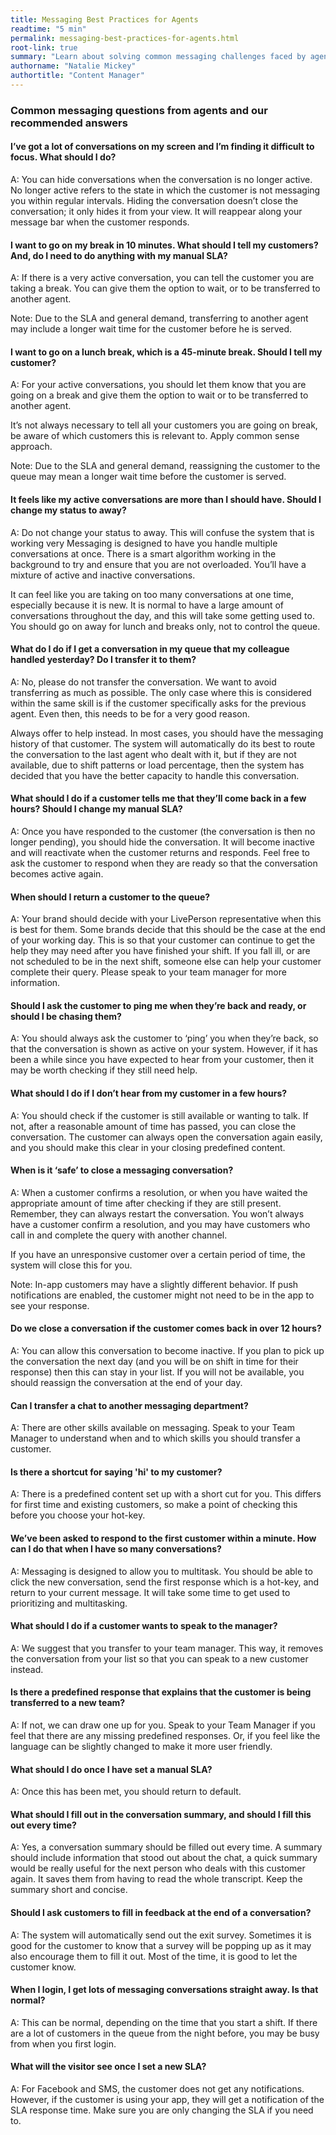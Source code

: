 ```yaml
---
title: Messaging Best Practices for Agents
readtime: "5 min"
permalink: messaging-best-practices-for-agents.html
root-link: true
summary: "Learn about solving common messaging challenges faced by agents, and follow the best practices to optimize the agents' efficiency."
authorname: "Natalie Mickey"
authortitle: "Content Manager"
---
```


### **Common messaging questions from agents and our recommended answers**

#### I’ve got a lot of conversations on my screen and I’m finding it difficult to focus. What should I do?

A: You can hide conversations when the conversation is no longer active. No longer active refers to the state in which the customer is not messaging you within regular intervals. Hiding the conversation doesn’t close the conversation; it only hides it from your view. It will reappear along your message bar when the customer responds.

#### I want to go on my break in 10 minutes. What should I tell my customers? And, do I need to do anything with my manual SLA?

A: If there is a very active conversation, you can tell the customer you are taking a break. You
can give them the option to wait, or to be transferred to another agent.

<div class="note">Note: Due to the SLA and general demand, transferring to another agent may include a longer wait time for the customer before he is served.</div>

#### I want to go on a lunch break, which is a 45-minute break. Should I tell my customer?

A: For your active conversations, you should let them know that you are going on a break and give them the option to wait or to be transferred to another agent.

It’s not always necessary to tell all your customers you are going on break, be aware of which customers this is relevant to. Apply common sense approach.

<div class="note">Note: Due to the SLA and general demand, reassigning the customer to the queue may mean a longer wait time before the customer is served.</div>

#### It feels like my active conversations are more than I should have. Should I change my status to away?

A: Do not change your status to away. This will confuse the system that is working very Messaging is designed to have you handle multiple conversations at once. There is a smart algorithm working in the background to try and ensure that you are not overloaded. You’ll have a mixture of active and inactive conversations.

It can feel like you are taking on too many conversations at one time, especially because it is new. It is normal to have a large amount of conversations throughout the day, and this will take some getting used to. You should go on away for lunch and breaks only, not to control the queue.

#### What do I do if I get a conversation in my queue that my colleague handled yesterday? Do I transfer it to them?

A: No, please do not transfer the conversation. We want to avoid transferring as much as
possible. The only case where this is considered within the same skill is if the customer specifically asks for the previous agent. Even then, this needs to be for a very good reason.

Always offer to help instead. In most cases, you should have the messaging history of that customer. The system will automatically do its best to route the conversation to the last agent who dealt with it, but if they are not available, due to shift patterns or load percentage, then the system has decided that you have the better capacity to handle this conversation.

#### What should I do if a customer tells me that they’ll come back in a few hours? Should I change my manual SLA?

A: Once you have responded to the customer (the conversation is then no longer pending), you should hide the conversation. It will become inactive and will reactivate when the customer returns and responds. Feel free to ask the customer to respond when they are ready so that the conversation becomes active again.

#### When should I return a customer to the queue?

A: Your brand should decide with your LivePerson representative when this is best for them. Some brands decide that this should be the case at the end of your working day. This is so that your customer can continue to get the help they may need after you have finished your shift. If you fall ill, or are not scheduled to be in the next shift, someone else can help your customer complete their query. Please speak to your team manager for more information.

#### Should I ask the customer to ping me when they’re back and ready, or should I be chasing them?

A: You should always ask the customer to ‘ping’ you when they’re back, so that the conversation is shown as active on your system. However, if it has been a while since you have expected to hear from your customer, then it may be worth checking if they still need help.

#### What should I do if I don’t hear from my customer in a few hours?

A: You should check if the customer is still available or wanting to talk. If not, after a reasonable amount of time has passed, you can close the conversation. The customer can always open the conversation again easily, and you should make this clear in your closing predefined content.

#### When is it ‘safe’ to close a messaging conversation?

A: When a customer confirms a resolution, or when you have waited the appropriate amount of time after checking if they are still present. Remember, they can always restart the conversation. You won’t always have a customer confirm a resolution, and you may have customers who call in and complete the query with another channel.

If you have an unresponsive customer over a certain period of time, the
system will close this for you.

<div class="note">Note: In-app customers may have a slightly different behavior. If push notifications are enabled, the customer might not need to be in the app to see your response.</div>

#### Do we close a conversation if the customer comes back in over 12 hours?

A: You can allow this conversation to become inactive. If you plan to pick up the conversation the next day (and you will be on shift in time for their response) then this can stay in your list. If you will not be available, you should reassign the conversation at the end of your day.

#### Can I transfer a chat to another messaging department?

A: There are other skills available on messaging. Speak to your Team Manager to understand when and to which skills you should transfer a customer.

#### Is there a shortcut for saying 'hi' to my customer?

A: There is a predefined content set up with a short cut for you. This differs for first time and existing customers, so make a point of checking this before you choose your hot-key.

#### We’ve been asked to respond to the first customer within a minute. How can I do that when I have so many conversations?

A: Messaging is designed to allow you to multitask. You should be able to click the new conversation, send the first response which is a hot-key, and return to your current message. It will take some time to get used to prioritizing and multitasking.

#### What should I do if a customer wants to speak to the manager?

A: We suggest that you transfer to your team manager. This way, it removes the conversation from your list so that you can speak to a new customer instead.

#### Is there a predefined response that explains that the customer is being transferred to a new team?

A: If not, we can draw one up for you. Speak to your Team Manager if you feel that there are any missing predefined responses. Or, if you feel like the language can be slightly changed to make it more user friendly.

#### What should I do once I have set a manual SLA?

A: Once this has been met, you should return to default.

#### What should I fill out in the conversation summary, and should I fill this out every time?

A: Yes, a conversation summary should be filled out every time. A summary should include
information that stood out about the chat, a quick summary would be really useful for the next person who deals with this customer again. It saves them from having to read the whole transcript. Keep the summary short and concise.

#### Should I ask customers to fill in feedback at the end of a conversation?

A: The system will automatically send out the exit survey. Sometimes it is good for the customer to know that a survey will be popping up as it may also encourage them to fill
it out. Most of the time, it is good to let the customer know.

#### When I login, I get lots of messaging conversations straight away. Is that normal?

A: This can be normal, depending on the time that you start a shift. If there are a lot of customers in the queue from the night before, you may be busy from when you first login.

#### What will the visitor see once I set a new SLA?

A: For Facebook and SMS, the customer does not get any notifications. However, if the customer is using your app, they will get a notification of the SLA response time. Make sure you are only changing the SLA if you need to.
